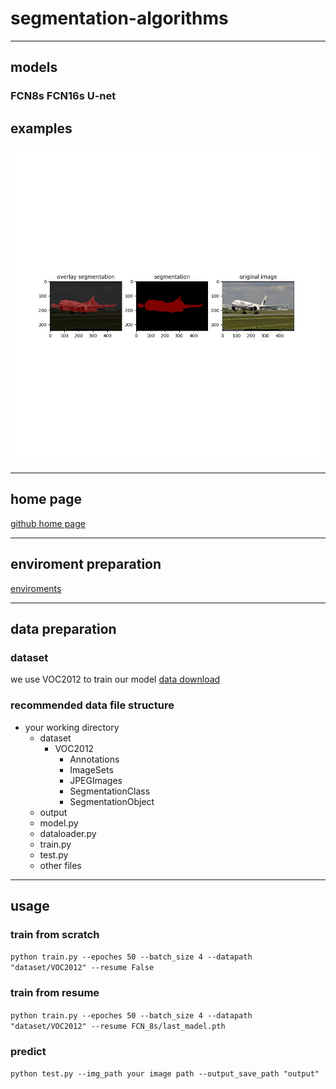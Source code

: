 # segmentation-algorithms

---
## models
### FCN8s FCN16s U-net

## examples
![plane](output/2007_000256.jpg)

---
## home page
[github home page](https://github.com/dashboard)

---
## enviroment preparation
[enviroments](https://github.com/jhz6353/segmentation-algorithms/edit/main/requirements.txt)

---
## data preparation
### dataset
we use VOC2012 to train our model
[data download](https://github.com/dataset-ninja/pascal-voc-2012/blob/main/DOWNLOAD.md)
### recommended data file structure
- your working directory<br/>
  - dataset
    - VOC2012  
      - Annotations  
      - ImageSets  
      - JPEGImages  
      - SegmentationClass  
      - SegmentationObject
  - output
  - model.py
  - dataloader.py
  - train.py
  - test.py
  - other files

---
## usage
### train from scratch
`python train.py --epoches 50 --batch_size 4 --datapath "dataset/VOC2012" --resume False`
### train from resume
`python train.py --epoches 50 --batch_size 4 --datapath "dataset/VOC2012" --resume FCN_8s/last_madel.pth`
### predict
`python test.py --img_path your image path --output_save_path "output"`
